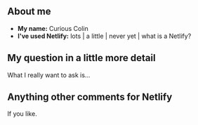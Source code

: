 ## About me

- **My name:** Curious Colin
- **I've used Netlify:** lots | a little | never yet | what is a Netlify?


## My question in a little more detail

What I really want to ask is...


## Anything other comments for Netlify

If you like.
